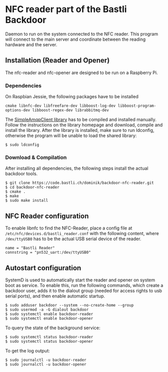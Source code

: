 # NFC reader part of the Bastli Backdoor

Daemon to run on the system connected to the NFC reader. This program
will connect to the main server and coordinate between the reading hardware
and the server.

## Installation (Reader and Opener)

The nfc-reader and nfc-opener are designed to be run on a Raspberry Pi.

### Dependencies

On Raspbian Jessie, the following packages have to be installed

    cmake libnfc-dev libfreefare-dev libboost-log-dev libboost-program-options-dev libboost-regex-dev librabbitmq-dev

The [SimpleAmqpClient library](https://github.com/alanxz/SimpleAmqpClient) has to be compiled and installed manually.
Follow the instructions on the library homepage and download, compile and install the library.
After the library is installed, make sure to run ldconfig, otherwise the program
will be unable to load the shared library:

    $ sudo ldconfig

### Download & Compilation

After installing all dependencies, the following steps install the actual
backdoor tools.

    $ git clone https://code.bastli.ch/dominik/backdoor-nfc-reader.git
    $ cd backdoor-nfc-reader
    $ cmake .
    $ make
    $ sudo make install
    

## NFC Reader configuration

To enable libnfc to find the NFC-Reader, place a config file at `/etc/nfc/devices.d/bastli_reader.conf`
with the following content, where `/dev/ttyUSB0` has to be the actual
USB serial device of the reader.

    name = "Bastli Reader"
    connstring = "pn532_uart:/dev/ttyUSB0"

## Autostart configuration

SystemD is used to automatically start the reader and opener on system boot
as service. To enable this, run the following commands, which create a backdoor
user, adds it to the dialout group (needed for access rights to usb serial ports),
and then enable automatic startup.

    $ sudo adduser backdoor --system --no-create-home --group
    $ sudo usermod -a -G dialout backdoor
    $ sudo systemctl enable backdoor-reader
    $ sudo systemctl enable backdoor-opener

To query the state of the background service:

    $ sudo systemctl status backdoor-reader
    $ sudo systemctl status backdoor-opener
    
To get the log output:

    $ sudo journalctl -u backdoor-reader
    $ sudo journalctl -u backdoor-opener